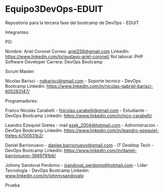 # Equipo3DevOps-EDUIT
Repositorio para la tercera fase del bootcamp de DevOps - EDUIT

Integrantes:

PO:

Nombre: Ariel Coronel
Correo: ariel256@gmail.com
LinkedIn: https://www.linkedin.com/in/gustavo-ariel-coronel/
Rol laboral: PHP Software Developer
Carrera: DevOps Bootcamp

Scrum Master: 

Nicolas Barisci - ngbarisci@gmail.com - Soporte tecnico - DevOps Bootcamp
Linkedin: https://www.linkedin.com/in/nicolas-gabriel-barisci-605283147/

Programadores:

Franco Nicolás Carabelli - fnicolas.carabelli@gmail.com - Estudiante - DevOps Bootcamp
Linkedin: https://www.linkedin.com/in/nico-carabelli/

Leandro Ezequiel Gretes - mail ezek_2004@hotmail.com - Administracion - DevOps Bootcamp
Linkedin: https://www.linkedin.com/in/leandro-ezequiel-fretes-b700531b2/

Daniel Barrionuevo - daniee.barrionuevo@gmail.com - IT Desktop Tech - DevOps Bootcamp
Linkedin: https://www.linkedin.com/in/daniel-barrionuevo-3669791b6/

Johnny Sandoval Perdomo - jsandoval_perdomo@hotmail.com - Lider Tecnología - DevOps Bootcamp
Linkedin: www.linkedin.com/in/johnnysandovalp

Prueba


